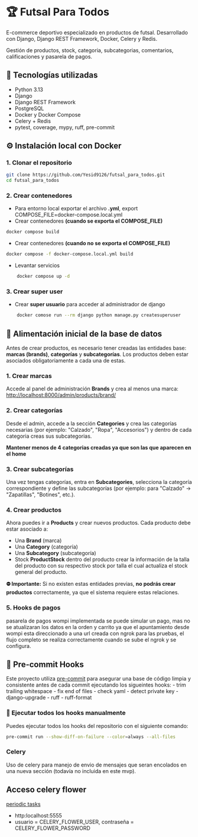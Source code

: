 # 🏆 Futsal Para Todos

E-commerce deportivo especializado en productos de futsal. Desarrollado con Django, Django REST Framework, Docker, Celery y Redis.

Gestión de productos, stock, categoria, subcategorias, comentarios, calificaciones y pasarela de pagos.

## 🔧 Tecnologías utilizadas

- Python 3.13
- Django
- Django REST Framework
- PostgreSQL
- Docker y Docker Compose
- Celery + Redis
- pytest, coverage, mypy, ruff, pre-commit


## ⚙️ Instalación local con Docker

### 1. Clonar el repositorio

```bash
git clone https://github.com/Yesid9126/futsal_para_todos.git
cd futsal_para_todos
```
### 2. Crear contenedores

- Para entorno local exportar el archivo **.yml**, export COMPOSE_FILE=docker-compose.local.yml
- Crear contenedores **(cuando se exporta el COMPOSE_FILE)**
```bash
docker compose build
```
- Crear contenedores **(cuando no se exporta el COMPOSE_FILE)**
```bash
docker compose -f docker-compose.local.yml build
```
- Levantar servicios
```bash
    docker compose up -d
```

### 3. Crear super user

- Crear **super usuario** para acceder al administrador de django
```bash
    docker comose run --rm django python manage.py createsuperuser
```



## 🧾 Alimentación inicial de la base de datos

Antes de crear productos, es necesario tener creadas las entidades base: **marcas (brands)**, **categorías** y **subcategorías**. Los productos deben estar asociados obligatoriamente a cada una de estas.

### 1. Crear marcas

Accede al panel de administración **Brands** y crea al menos una marca: [http://localhost:8000/admin/products/brand/](http://localhost:8000/admin/products/brand/)

### 2. Crear categorías

Desde el admin, accede a la sección **Categories** y crea las categorías necesarias (por ejemplo: "Calzado", "Ropa", "Accesorios") y dentro de cada categoria
creas sus subcategorias.

 **Mantener menos de 4 categorias creadas ya que son las que aparecen en el home**

### 3. Crear subcategorías

Una vez tengas categorías, entra en **Subcategories**, selecciona la categoría correspondiente y define las subcategorías (por ejemplo: para "Calzado" → "Zapatillas", "Botines", etc.).

### 4. Crear productos

Ahora puedes ir a **Products** y crear nuevos productos. Cada producto debe estar asociado a:

- Una **Brand** (marca)
- Una **Category** (categoría)
- Una **Subcategory** (subcategoría)
- Stock **ProductStock** dentro del producto crear la información de la talla del producto con su respectivo stock por talla el cual actualiza el stock general del producto.

**⛔ Importante:** Si no existen estas entidades previas, **no podrás crear productos** correctamente, ya que el sistema requiere estas relaciones.

### 5. Hooks de pagos

pasarela de pagos wompi implementada se puede simular un pago, mas no se atualizaran los datos en la orden y carrito ya que el apuntamiento desde
wompi esta direccionado a una url creada con ngrok para las pruebas, el flujo completo se realiza correctamente cuando se sube el ngrok y se configura.

## 🧹 Pre-commit Hooks

Este proyecto utiliza [pre-commit](https://pre-commit.com/) para asegurar una base de código limpia y consistente antes de cada commit ejecutando los sigueintes hooks:
    - trim trailing whitespace
    - fix end of files
    - check yaml
    - detect private key
    - django-upgrade
    - ruff
    - ruff-format

### 🔧 Ejecutar todos los hooks manualmente

Puedes ejecutar todos los hooks del repositorio con el siguiente comando:

```bash
pre-commit run --show-diff-on-failure --color=always --all-files
```




### Celery

Uso de celery para manejo de envio de mensajes que seran encolados en una nueva sección (todavía no incluida en este mvp).

## Acceso celery flower

[periodic tasks](https://docs.celeryq.dev/en/stable/userguide/periodic-tasks.html)

- http:localhost:5555
- usuario = CELERY_FLOWER_USER, contraseña = CELERY_FLOWER_PASSWORD
